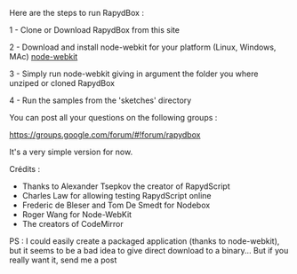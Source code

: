 Here are the steps to run RapydBox :

1 - Clone or Download RapydBox from this site

2 - Download and install node-webkit for your platform (Linux, Windows, MAc)
<a href="https://github.com/rogerwang/node-webkit">node-webkit</a>

3 - Simply run node-webkit giving in argument the folder you where unziped or cloned RapydBox

4 - Run the samples from the 'sketches' directory

You can post all your questions on the following groups :

https://groups.google.com/forum/#!forum/rapydbox

It's a very simple version for now.

Crédits : 

 - Thanks to Alexander Tsepkov the creator of RapydScript
 - Charles Law for allowing testing RapydScript online
 - Frederic de Bleser and Tom De Smedt for Nodebox
 - Roger Wang for Node-WebKit
 - The creators of CodeMirror
 
 

PS : I could easily create a packaged application (thanks to node-webkit), but 
it seems to be a bad idea to give direct download to  a binary...
But if you really want it, send me a post
